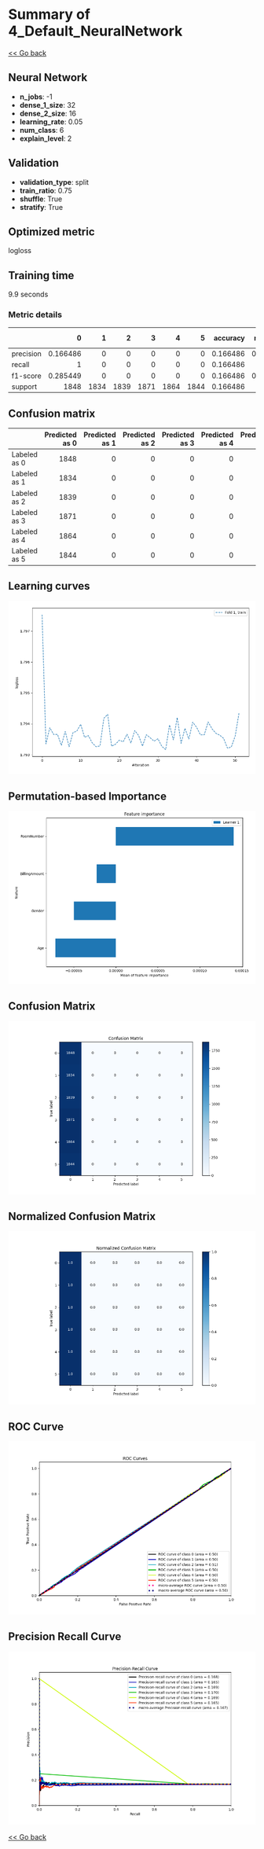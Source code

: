 # Summary of 4_Default_NeuralNetwork

[<< Go back](../README.md)


## Neural Network
- **n_jobs**: -1
- **dense_1_size**: 32
- **dense_2_size**: 16
- **learning_rate**: 0.05
- **num_class**: 6
- **explain_level**: 2

## Validation
 - **validation_type**: split
 - **train_ratio**: 0.75
 - **shuffle**: True
 - **stratify**: True

## Optimized metric
logloss

## Training time

9.9 seconds

### Metric details
|           |           0 |    1 |    2 |    3 |    4 |    5 |   accuracy |     macro avg |   weighted avg |   logloss |
|:----------|------------:|-----:|-----:|-----:|-----:|-----:|-----------:|--------------:|---------------:|----------:|
| precision |    0.166486 |    0 |    0 |    0 |    0 |    0 |   0.166486 |     0.0277477 |      0.0277178 |    1.7928 |
| recall    |    1        |    0 |    0 |    0 |    0 |    0 |   0.166486 |     0.166667  |      0.166486  |    1.7928 |
| f1-score  |    0.285449 |    0 |    0 |    0 |    0 |    0 |   0.166486 |     0.0475749 |      0.0475235 |    1.7928 |
| support   | 1848        | 1834 | 1839 | 1871 | 1864 | 1844 |   0.166486 | 11100         |  11100         |    1.7928 |


## Confusion matrix
|              |   Predicted as 0 |   Predicted as 1 |   Predicted as 2 |   Predicted as 3 |   Predicted as 4 |   Predicted as 5 |
|:-------------|-----------------:|-----------------:|-----------------:|-----------------:|-----------------:|-----------------:|
| Labeled as 0 |             1848 |                0 |                0 |                0 |                0 |                0 |
| Labeled as 1 |             1834 |                0 |                0 |                0 |                0 |                0 |
| Labeled as 2 |             1839 |                0 |                0 |                0 |                0 |                0 |
| Labeled as 3 |             1871 |                0 |                0 |                0 |                0 |                0 |
| Labeled as 4 |             1864 |                0 |                0 |                0 |                0 |                0 |
| Labeled as 5 |             1844 |                0 |                0 |                0 |                0 |                0 |

## Learning curves
![Learning curves](learning_curves.png)

## Permutation-based Importance
![Permutation-based Importance](permutation_importance.png)
## Confusion Matrix

![Confusion Matrix](confusion_matrix.png)


## Normalized Confusion Matrix

![Normalized Confusion Matrix](confusion_matrix_normalized.png)


## ROC Curve

![ROC Curve](roc_curve.png)


## Precision Recall Curve

![Precision Recall Curve](precision_recall_curve.png)



[<< Go back](../README.md)
